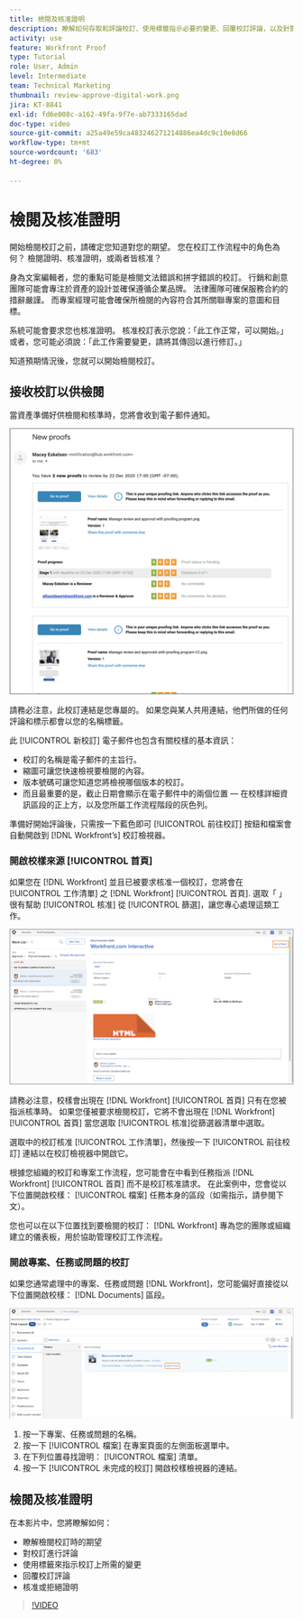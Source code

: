 ```yaml
---
title: 檢閱及核准證明
description: 瞭解如何存取和評論校訂、使用標籤指示必要的變更、回覆校訂評論，以及針對中的校訂做出決定 [!DNL Workfront].
activity: use
feature: Workfront Proof
type: Tutorial
role: User, Admin
level: Intermediate
team: Technical Marketing
thumbnail: review-approve-digital-work.png
jira: KT-8841
exl-id: fd6e008c-a162-49fa-9f7e-ab7333165dad
doc-type: video
source-git-commit: a25a49e59ca483246271214886ea4dc9c10e8d66
workflow-type: tm+mt
source-wordcount: '683'
ht-degree: 0%

---
```


# 檢閱及核准證明

開始檢閱校訂之前，請確定您知道對您的期望。 您在校訂工作流程中的角色為何？ 檢閱證明、核准證明，或兩者皆核准？

身為文案編輯者，您的重點可能是檢閱文法錯誤和拼字錯誤的校訂。 行銷和創意團隊可能會專注於資產的設計並確保遵循企業品牌。 法律團隊可確保服務合約的措辭嚴謹。 而專案經理可能會確保所檢閱的內容符合其所關聯專案的意圖和目標。

系統可能會要求您也核准證明。 核准校訂表示您說：「此工作正常，可以開始。」 或者，您可能必須說：「此工作需要變更，請將其傳回以進行修訂。」

知道預期情況後，您就可以開始檢閱校訂。

## 接收校訂以供檢閱

當資產準備好供檢閱和核準時，您將會收到電子郵件通知。

![新校訂電子郵件的影像，要求稽核和核准中的兩個校訂 [!DNL  Workfront].](assets/new-proof-emails.png)

請務必注意，此校訂連結是您專屬的。 如果您與某人共用連結，他們所做的任何評論和標示都會以您的名稱標籤。

此 [!UICONTROL 新校訂] 電子郵件也包含有關校樣的基本資訊：

* 校訂的名稱是電子郵件的主旨行。
* 縮圖可讓您快速檢視要檢閱的內容。
* 版本號碼可讓您知道您將檢視哪個版本的校訂。
* 而且最重要的是，截止日期會顯示在電子郵件中的兩個位置 — 在校樣詳細資訊區段的正上方，以及您所屬工作流程階段的灰色列。

準備好開始評論後，只需按一下藍色即可 [!UICONTROL 前往校訂] 按鈕和檔案會自動開啟到 [!DNL Workfront’s] 校訂檢視器。

### 開啟校樣來源 [!UICONTROL 首頁]

如果您在 [!DNL Workfront] 並且已被要求核准一個校訂，您將會在 [!UICONTROL 工作清單] 之 [!DNL Workfront] [!UICONTROL 首頁]. 選取「 」很有幫助 [!UICONTROL 核准] 從 [!UICONTROL 篩選]，讓您專心處理這類工作。

![的影像 [!DNL Workfront] [!UICONTROL 首頁] 使用 [!UICONTROL 核准] 篩選器已啟用，並從清單中選取校訂。](assets/open-proof-from-home.png)

請務必注意，校樣會出現在 [!DNL Workfront] [!UICONTROL 首頁] 只有在您被指派核準時。 如果您僅被要求檢閱校訂，它將不會出現在 [!DNL Workfront] [!UICONTROL 首頁] 當您選取 [!UICONTROL 核准]從篩選器清單中選取。

選取中的校訂核准 [!UICONTROL 工作清單]，然後按一下 [!UICONTROL 前往校訂] 連結以在校訂檢視器中開啟它。

根據您組織的校訂和專案工作流程，您可能會在中看到任務指派 [!DNL Workfront] [!UICONTROL 首頁] 而不是校訂核准請求。 在此案例中，您會從以下位置開啟校樣： [!UICONTROL 檔案] 任務本身的區段（如需指示，請參閱下文）。

您也可以在以下位置找到要檢閱的校訂： [!DNL Workfront] 專為您的團隊或組織建立的儀表板，用於協助管理校訂工作流程。

### 開啟專案、任務或問題的校訂

如果您通常處理中的專案、任務或問題 [!DNL Workfront]，您可能偏好直接從以下位置開啟校樣： [!DNL Documents] 區段。

![的影像 [!UICONTROL 檔案] 區段位於 [!DNL  Workfront] 任務 [!UICONTROL 未完成的校訂]連結反白顯示。](assets/open-proof-from-documents.png)

1. 按一下專案、任務或問題的名稱。
2. 按一下 [!UICONTROL 檔案] 在專案頁面的左側面板選單中。
3. 在下列位置尋找證明： [!UICONTROL 檔案] 清單。
4. 按一下 [!UICONTROL 未完成的校訂] 開啟校樣檢視器的連結。

## 檢閱及核准證明

在本影片中，您將瞭解如何：

* 瞭解檢閱校訂時的期望
* 對校訂進行評論
* 使用標籤來指示校訂上所需的變更
* 回覆校訂評論
* 核准或拒絕證明

>[!VIDEO](https://video.tv.adobe.com/v/335141/?quality=12&learn=on)

<!--
#### Learn more
* Create and manage proof comments
* Make decisions on a proof
* Review a static proof
* Tag users to share a proof
* Notifications for proof comments and decisions
-->

<!--
#### Guides
* Reviewing proofs in [!DNL Workfront]
* -->

